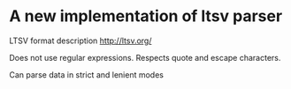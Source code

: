 # A new implementation of ltsv parser

LTSV format description http://ltsv.org/

Does not use regular expressions. Respects quote and escape characters. 

Can parse data in strict and lenient modes 

